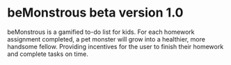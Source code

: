 beMonstrous beta version 1.0 
================================

beMonstrous is a gamified to-do list for kids. For each homework assignment completed, a pet monster will grow into a healthier, more handsome fellow. Providing incentives for the user to finish their homework and complete tasks on time. 